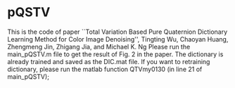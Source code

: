 # pQSTV
This is the code of paper ``Total Variation Based Pure Quaternion Dictionary Learning Method for Color Image Denoising'', 
Tingting Wu, Chaoyan Huang, Zhengmeng Jin, Zhigang Jia, and Michael K. Ng
Please run the main_pQSTV.m file to get the result of Fig. 2 in the paper.
The dictionary is already trained and saved as the DIC.mat file.
If you want to retraining dictionary, please run the matlab function QTVmy0130 (in line 21 of main_pQSTV);
